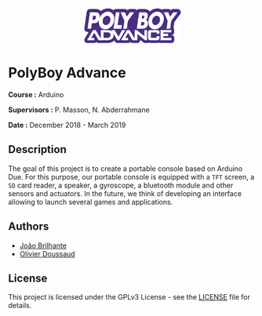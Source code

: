 <p align="center">
  <img src="docs/images/Logo.png" alt="PolyBoy Advance" width="200px">
</p>

# PolyBoy Advance

**Course :** Arduino

**Supervisors :** P. Masson, N. Abderrahmane

**Date :** December 2018 - March 2019

## Description

The goal of this project is to create a portable console based on Arduino Due. For this purpose, our portable console is equipped with a `TFT` screen, a `SD` card reader, a speaker, a gyroscope, a bluetooth module and other sensors and actuators. In the future, we think of developing an interface allowing to launch several games and applications.

## Authors

- [João Brilhante](https://github.com/JoaoBrlt)
- [Olivier Doussaud](https://github.com/Dawwen)

## License

This project is licensed under the GPLv3 License - see the [LICENSE](LICENSE) file for details.
